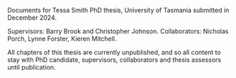 Documents for Tessa Smith PhD thesis, University of Tasmania submitted in December 2024. 

Supervisors: Barry Brook and Christopher Johnson. 
Collaborators: Nicholas Porch, Lynne Forster, Kieren Mitchell. 

All chapters of this thesis are currently unpublished, and so all content to stay with PhD candidate, supervisors, collaborators and thesis assessors until publication. 
